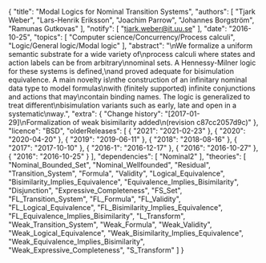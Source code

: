 {
    "title": "Modal Logics for Nominal Transition Systems",
    "authors": [
        "Tjark Weber",
        "Lars-Henrik Eriksson",
        "Joachim Parrow",
        "Johannes Borgström",
        "Ramunas Gutkovas"
    ],
    "notify": [
        "tjark.weber@it.uu.se"
    ],
    "date": "2016-10-25",
    "topics": [
        "Computer science/Concurrency/Process calculi",
        "Logic/General logic/Modal logic"
    ],
    "abstract": "\nWe formalize a uniform semantic substrate for a wide variety of\nprocess calculi where states and action labels can be from arbitrary\nnominal sets. A Hennessy-Milner logic for these systems is defined,\nand proved adequate for bisimulation equivalence. A main novelty is\nthe construction of an infinitary nominal data type to model formulas\nwith (finitely supported) infinite conjunctions and actions that may\ncontain binding names. The logic is generalized to treat different\nbisimulation variants such as early, late and open in a systematic\nway.",
    "extra": {
        "Change history": "[2017-01-29]\nFormalization of weak bisimilarity added\n(revision c87cc2057d9c)"
    },
    "licence": "BSD",
    "olderReleases": [
        {
            "2021": "2021-02-23"
        },
        {
            "2020": "2020-04-20"
        },
        {
            "2019": "2019-06-11"
        },
        {
            "2018": "2018-08-16"
        },
        {
            "2017": "2017-10-10"
        },
        {
            "2016-1": "2016-12-17"
        },
        {
            "2016": "2016-10-27"
        },
        {
            "2016": "2016-10-25"
        }
    ],
    "dependencies": [
        "Nominal2"
    ],
    "theories": [
        "Nominal_Bounded_Set",
        "Nominal_Wellfounded",
        "Residual",
        "Transition_System",
        "Formula",
        "Validity",
        "Logical_Equivalence",
        "Bisimilarity_Implies_Equivalence",
        "Equivalence_Implies_Bisimilarity",
        "Disjunction",
        "Expressive_Completeness",
        "FS_Set",
        "FL_Transition_System",
        "FL_Formula",
        "FL_Validity",
        "FL_Logical_Equivalence",
        "FL_Bisimilarity_Implies_Equivalence",
        "FL_Equivalence_Implies_Bisimilarity",
        "L_Transform",
        "Weak_Transition_System",
        "Weak_Formula",
        "Weak_Validity",
        "Weak_Logical_Equivalence",
        "Weak_Bisimilarity_Implies_Equivalence",
        "Weak_Equivalence_Implies_Bisimilarity",
        "Weak_Expressive_Completeness",
        "S_Transform"
    ]
}